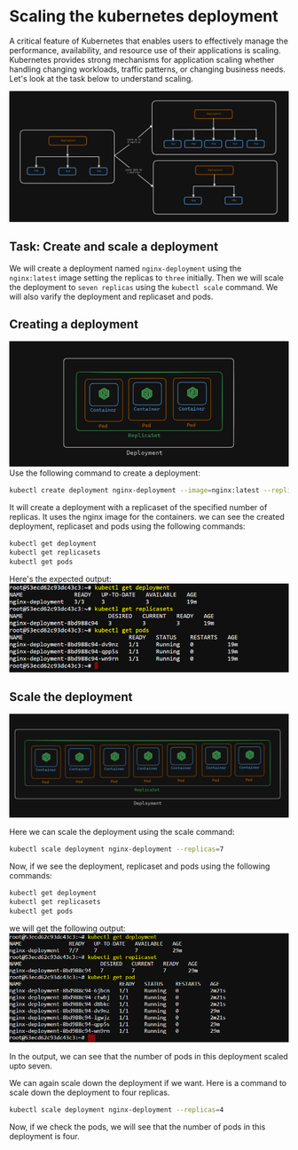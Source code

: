 # Scaling the kubernetes deployment 

A critical feature of Kubernetes that enables users to effectively manage the performance, availability, and resource use of their applications is scaling. Kubernetes provides strong mechanisms for application scaling whether handling changing workloads, traffic patterns, or changing business needs. Let's look at the task below to understand scaling.

![alt text](./images/image-4.png)


## Task: Create and scale a deployment

We will create a deployment named `nginx-deployment` using the `nginx:latest` image setting the replicas to `three` initially. Then we will scale the deployment to `seven replicas` using the `kubectl scale` command. We will also varify the deployment and replicaset and pods.


## Creating a deployment
![alt text](./images/image-2.png)
Use the following command to create a deployment:

```bash
kubectl create deployment nginx-deployment --image=nginx:latest --replicas=3 --port=80
```

It will create a deployment with a replicaset of the specified number of replicas. It uses the nginx image for the containers. we can see the created deployment, replicaset and pods using the following commands:

```bash
kubectl get deployment
kubectl get replicasets
kubectl get pods
```

Here's the expected output:
![alt text](./images/image.png)


## Scale the deployment

![alt text](./images/image-3.png)

Here we can scale the deployment using the scale command:

```bash
kubectl scale deployment nginx-deployment --replicas=7
```

Now, if we see the deployment, replicaset and pods using the following commands:

```bash
kubectl get deployment
kubectl get replicasets
kubectl get pods
```

we will get the following output:
![alt text](./images/image-1.png)

In the output, we can see that the number of pods in this deployment scaled upto seven.




We can again scale down the deployment if we want. Here is a command to scale down the deployment to four replicas.

```bash
kubectl scale deployment nginx-deployment --replicas=4
```

Now, if we check the pods, we will see that the number of pods in this deployment is four.
